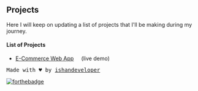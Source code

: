 ## Projects
Here I will keep on updating a list of projects that I'll be making during my journey.

#### List of Projects
* [E-Commerce Web App](https://github.com/ishandeveloper/E-Commerce-WebApp)
        &nbsp;&nbsp;&nbsp;&nbsp;(live demo)
<pre>
Made with ♥ by <a href="https://github.com/ishandeveloper">ishandeveloper</a>
</pre>

[![forthebadge](https://forthebadge.com/images/badges/built-with-love.svg)](https://github.com/ishandeveloper)
